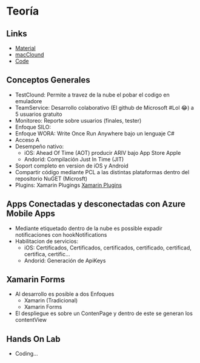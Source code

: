 Teoría
======

Links
-----

- [Material](http://bit.ly/xamarinddcelaya)
- [macClound](http://www.macincloud.com/)
- [Code](https://github.com/xamarin/dev-days-labs/tree/master/HandsOnLab)

Conceptos Generales
--------------------

- TestClound: Permite a travez de la nube el pobar el codigo en emuladore
- TeamService: Desarrollo colaborativo (El github de Microsoft #Lol :joy:) a 5 usuarios gratuito
- Monitoreo: Reporte sobre usuarios (finales, tester)
- Enfoque SILO:
- Enfoque WORA: Write Once Run Anywhere bajo un lenguaje C#
- Acceso A
- Desempeño nativo: 
  - iOS: Ahead Of Time (AOT) producir ARIV bajo App Store Apple
  - Andorid: Compilación Just In Time (JIT)
- Soport completo en version de iOS y Android
- Compartir código mediante PCL a las distintas plataformas dentro del repositorio NuGET (Microsft)
- Plugins: Xamarin Plugings [Xamarin Plugins](https://github.com/Xamarin/)


Apps Conectadas y desconectadas con Azure Mobile Apps
-----------------------------------------------------

- Mediante etiquetado dentro de la nube es possible expadir notificaciones con hookNotifications
- Habilitacion de servicios:
  - iOS: Certificados, Certificados, certificados, certificado, certificad, certifica, certific...
  - Andorid: Generación de ApiKeys


Xamarin Forms
-------------

- Al desarrollo es posible a dos Enfoques
  - Xamarin (Tradicional)
  - Xamarin Forms
- El despliegue es sobre un ContenPage y dentro de este se generan los contentView

Hands On Lab
-------------

- Coding...